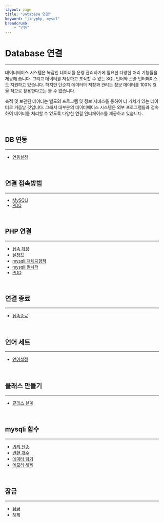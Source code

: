 ```yaml
---
layout: page
title: "Database 연결"
keyword: "jinyphp, mysql"
breadcrumb:
    - "연동"
--- 
```


# Database 연결
---
데이터베이스 시스템은 복잡한 데이터를 운영 관리하기에 필요한 다양한 처리 기능들을 제공해 줍니다. 그리고 데이터를 저장하고 조작할 수 있는 SQL 언어와 콘솔 인터페이스 도 지원하고 있습니다. 하지만 단순히 데이터의 저장과 관리는 정보 데이터를 100% 효율 적으로 활용한다고는 볼 수 없습니다.  

축적 및 보관된 데이터는 별도의 프로그램 및 정보 서비스를 통하여 더 가치가 있는 데이 터로 거듭날 것입니다. 그래서 대부분의 데이터베이스 시스템은 외부 프로그램들과 접속 하여 데이터를 처리할 수 있도록 다양한 연결 인터페이스를 제공하고 있습니다. 

<br>

## DB 연동
---

+ [연동설정](04.1) 

<br>

## 연결 접속방법
---

+ [MySQLi](04.2#1)
+ [PDO ](04.2#2)

<br>

## PHP 연결
---

+ [접속 계정](04.3#1)
+ [설정값](04.3#2)
+ [mysqli 객체지향적](04.3#3)
+ [mysqli 절차적](04.3#4)
+ [PDO](04.3$5)

<br>

## 연결 종료
---

+ [접속종료](04.4)

<br>

## 언어 세트
---

* [언어설정](04.5) 

<br>

## 클래스 만들기
---

+ [클래스 설계](04.6)

<br>

## mysqli 함수
---

+ [쿼리 전송](mysqli#1)
+ [반환 개수](mysqli#2) 
+ [데이터 읽기](mysqli#3) 
+ [메모리 해제](mysqli#4)

<br>

## 잠금
---

+ [잠금](lock#1)
+ [해제](lock#2)

<br><br>